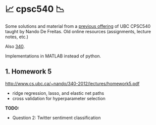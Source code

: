 # :chart_with_upwards_trend: cpsc540 :chart_with_downwards_trend:
Some solutions and material from a [previous offering](http://www.cs.ubc.ca/~nando/540-2013/) of UBC CPSC540 taught by Nando De Freitas. Old online resources (assignments, lecture notes, etc.)

Also [340](http://www.cs.ubc.ca/~nando/340-2012/).

Implementations in MATLAB instead of python.

## 1. Homework 5 
http://www.cs.ubc.ca/~nando/340-2012/lectures/homework5.pdf
- ridge regression, lasso, and elastic net paths
- cross validation for hyperparameter selection


__TODO:__
- Question 2: Twitter sentiment classification
